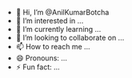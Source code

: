 - 👋 Hi, I’m @AnilKumarBotcha
- 👀 I’m interested in ...
- 🌱 I’m currently learning ...
- 💞️ I’m looking to collaborate on ...
- 📫 How to reach me ...
- 😄 Pronouns: ...
- ⚡ Fun fact: ...

<!---
AnilKumarBotcha/AnilKumarBotcha is a ✨ special ✨ repository because its `README.md` (this file) appears on your GitHub profile.
You can click the Preview link to take a look at your changes.
--->
